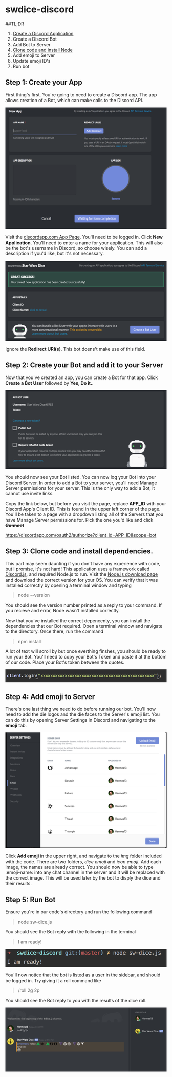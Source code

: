 # swdice-discord

##TL;DR

1. [Create a Discord Application](https://discordapp.com/developers/applications/me)
2. Create a Discord Bot
3. Add Bot to Server
4. [Clone code and install Node](https://nodejs.org/en/download/)
5. Add emoji to Server
6. Update emoji ID's 
7. Run bot

## Step 1: Create your App

First thing's first. You're going to need to create a Discord app. The app allows creation of a Bot, which can make calls to the Discord API. 

![Create App Window](https://raw.githubusercontent.com/kalebhermes/swdice-discord/7a44da7ee713b22c2fe5baf2c456116ed6ab095a/img/readme/new-app-window.png)

Visit the [discordapp.com App Page](https://discordapp.com/developers/applications/me). You'll need to be logged in. Click **New Application**. You'll need to enter a name for your application. This will also be the bot's username in Discord, so choose wisely. You can add a description if you'd like, but it's not necessary. 

![Application Window](https://raw.githubusercontent.com/kalebhermes/swdice-discord/7a44da7ee713b22c2fe5baf2c456116ed6ab095a/img/readme/app-window.png)

Ignore the **Redirect URI(s)**. This bot doens't make use of this field.

## Step 2: Create your Bot and add it to your Server

Now that you've created an app, you can create a Bot for that app. Click **Create a Bot User** followed by **Yes, Do it.**.

![Bot Window](https://raw.githubusercontent.com/kalebhermes/swdice-discord/7a44da7ee713b22c2fe5baf2c456116ed6ab095a/img/readme/bot-window.png)

You should now see your Bot listed. You can now log your Bot into your Discord Server. In order to add a Bot to your server, you'll need Manage Server permissions for your server. This is the only way to add a Bot, it cannot use invite links.

Copy the link below, but before you visit the page, replace **APP_ID** with your Discord App's Client ID. This is found in the upper left corner of the page. You'll be taken to a page with a dropdown listing all of the Servers that you have Manage Server permissions for. Pick the one you'd like and click ~~**Connect**~~

https://discordapp.com/oauth2/authorize?client_id=APP_ID&scope=bot

## Step 3: Clone code and install dependencies. 

This part may seem daunting if you don't have any experience with code, but I promise, it's not hard! This application uses a framework called [Discord.js](), and required Node.js to run. Visit the [Node.js download page](https://nodejs.org/en/download/) and download the correct version for your OS. You can verify that it was installed correctly by opening a terminal window and typing

> node --version

You should see the version number printed as a reply to your command. If you recieve and error, Node wasn't installed correctly. 

Now that you've installed the correct depencenty, you can install the dependencies that our Bot required. Open a terminal window and navigate to the directory. Once there, run the command

>npm install

A lot of text will scroll by but once everthing finshes, you should be ready to run your Bot. You'll need to copy your Bot's Token and paste it at the bottom of our code. Place your Bot's token between the quotes.

![Client Login](https://raw.githubusercontent.com/kalebhermes/swdice-discord/7a44da7ee713b22c2fe5baf2c456116ed6ab095a/img/readme/client-login.png)

## Step 4: Add emoji to Server

There's one last thing we need to do before running our bot. You'll now need to add the die logos and the die faces to the Server's emoji list. You can do this by opening Server Settings in Discord and navigating to the **emoji** tab. 

![Emoji Tab](https://raw.githubusercontent.com/kalebhermes/swdice-discord/7a44da7ee713b22c2fe5baf2c456116ed6ab095a/img/readme/emoji-window.png)

Click **Add emoji** in the upper right, and navigate to the *img* folder included with the code. There are two folders, *dice emoji* and *icon emoji*. Add each image, the names are already correct. You should now be able to type :emoji-name: into any chat channel in the server and it will be replaced with the correct image. This will be used later by the bot to disply the dice and their results. 

## Step 5: Run Bot

Ensure you're in our code's directory and run the following command

> node sw-dice.js

You should see the Bot reply with the following in the terminal

> I am ready!

![Terminal Command and Reply](https://raw.githubusercontent.com/kalebhermes/swdice-discord/7a44da7ee713b22c2fe5baf2c456116ed6ab095a/img/readme/terminal-command-reply.png)

You'll now notice that the bot is listed as a user in the sidebar, and should be logged in. Try giving it a roll command like

> /roll 2g 2p

You should see the Bot reply to you with the results of the dice roll. 

![Results and Sidebar](https://raw.githubusercontent.com/kalebhermes/swdice-discord/7a44da7ee713b22c2fe5baf2c456116ed6ab095a/img/readme/results.png)
